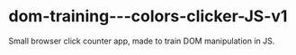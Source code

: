 # dom-training---colors-clicker-JS-v1


Small browser click counter app, made to train DOM manipulation in JS.
